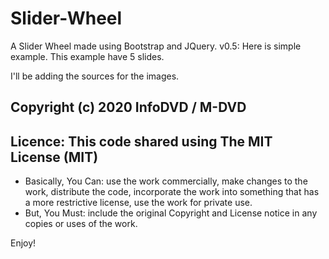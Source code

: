# Slider-Wheel

A Slider Wheel made using Bootstrap and JQuery.
v0.5: Here is simple example. This example have 5 slides.

I'll be adding the sources for the images.

Copyright (c) 2020 InfoDVD / M-DVD
----------------------------------

Licence: This code shared using The MIT License (MIT)
-----------------------------------------------------

- Basically, You Can: use the work commercially, make changes to the work, distribute the code, incorporate the work into something that has a more restrictive license, use the work for private use.
- But, You Must: include the original Copyright and License notice in any copies or uses of the work.

Enjoy!
